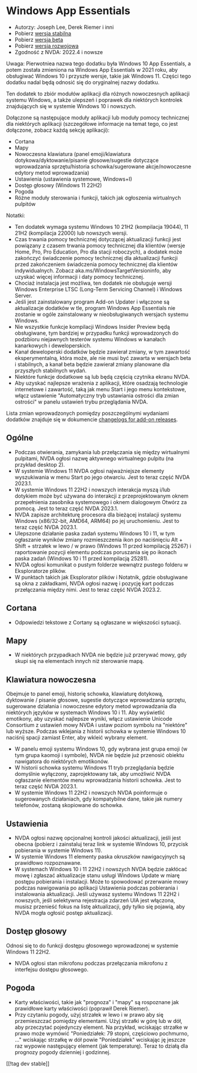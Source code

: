 # Windows App Essentials #

* Autorzy: Joseph Lee, Derek Riemer i inni
* Pobierz [wersja stabilna][1]
* Pobierz [wersja beta][2]
* Pobierz [wersja rozwojowa][3]
* Zgodność z NVDA: 2022.4 i nowsze

Uwaga: Pierwotniea nazwa tego dodatku była Windows 10 App Essentials, a
potem została zmieniona na Windows App Essentials w 2021 roku, aby
obsługiwać Windows 10 i przyszłe wersje, takie jak Windows 11. Części tego
dodatku nadal będą odnosić się do oryginalnej nazwy dodatku.

Ten dodatek to zbiór modułów aplikacji dla różnych nowoczesnych aplikacji
systemu Windows, a także ulepszeń i poprawek dla niektórych kontrolek
znajdujących się w systemie Windows 10 i nowszych.

Dołączone są następujące moduły aplikacji lub moduły pomocy technicznej dla
niektórych aplikacji (szczegółowe informacje na temat tego, co jest
dołączone, zobacz każdą sekcję aplikacji):

* Cortana
* Mapy
* Nowoczesna klawiatura (panel emoji/klawiatura dotykowa/dyktowanie/pisanie
  głosowe/sugestie dotyczące wprowadzania sprzętu/historia
  schowka/sugerowane akcje/nowoczesne edytory metod wprowadzania)
* Ustawienia (ustawienia systemowe, Windows+I)
* Dostęp głosowy (Windows 11 22H2)
* Pogoda
* Różne moduły sterowania i funkcji, takich jak ogłoszenia wirtualnych
  pulpitów

Notatki:

* Ten dodatek wymaga systemu Windows 10 21H2 (kompilacja 19044), 11 21H2
  (kompilacja 22000) lub nowszych wersji.
* Czas trwania pomocy technicznej dotyczącej aktualizacji funkcji jest
  powiązany z czasem trwania pomocy technicznej dla klientów (wersje Home,
  Pro, Pro Education, Pro dla stacji roboczych), a dodatek może zakończyć
  świadczenie pomocy technicznej dla aktualizacji funkcji przed zakończeniem
  świadczenia pomocy technicznej dla klientów indywidualnych. Zobacz
  aka.ms/WindowsTargetVersioninfo, aby uzyskać więcej informacji i daty
  pomocy technicznej.
* Chociaż instalacja jest możliwa, ten dodatek nie obsługuje wersji Windows
  Enterprise LTSC (Long-Term Servicing Channel) i Windows Server.
* Jeśli jest zainstalowany program Add-on Updater i włączone są aktualizacje
  dodatków w tle, program Windows App Essentials nie zostanie w ogóle
  zainstalowany w nieobsługiwanych wersjach systemu Windows.
* Nie wszystkie funkcje kompilacji Windows Insider Preview będą obsługiwane,
  tym bardziej w przypadku funkcji wprowadzonych do podzbioru niejawnych
  testerów systemu Windows w kanałach kanarkowych i deweloperskich.
* Kanał deweloperski dodatków będzie zawierał zmiany, w tym zawartość
  eksperymentalną, która może, ale nie musi być zawarta w wersjach beta i
  stabilnych, a kanał beta będzie zawierał zmiany planowane dla przyszłych
  stabilnych wydań.
* Niektóre funkcje dodatkowe są lub będą częścią czytnika ekranu NVDA.
* Aby uzyskać najlepsze wrażenia z aplikacji, które osadzają technologie
  internetowe i zawartość, taką jak menu Start i jego menu kontekstowe,
  włącz ustawienie "Automatyczny tryb ustawiania ostrości dla zmian
  ostrości" w panelu ustawień trybu przeglądania NVDA.

Lista zmian wprowadzonych pomiędzy poszczególnymi wydaniami dodatków
znajduje się w dokumencie [changelogs for add-on releases][4].

## Ogólne

* Podczas otwierania, zamykania lub przełączania się między wirtualnymi
  pulpitami, NVDA ogłosi nazwę aktywnego wirtualnego pulpitu (na przykład
  desktop 2).
* W systemie Windows 11 NVDA ogłosi najważniejsze elementy wyszukiwania w
  menu Start po jego otwarciu. Jest to teraz część NVDA 2023.1.
* W systemie Windows 11 22H2 i nowszych interakcja myszą i/lub dotykiem może
  być używana do interakcji z przeprojektowanym oknem przepełnienia
  zasobnika systemowego i oknem dialogowym Otwórz za pomocą. Jest to teraz
  część NVDA 2023.1.
* NVDA zapisze architekturę procesora dla bieżącej instalacji systemu
  Windows (x86/32-bit, AMD64, ARM64) po jej uruchomieniu. Jest to teraz
  część NVDA 2023.1.
* Ulepszone działanie paska zadań systemu Windows 10 i 11, w tym ogłaszanie
  wyników zmiany rozmieszczenia ikon po naciśnięciu Alt + Shift + strzałek w
  lewo / w prawo (Windows 11 przed kompilacją 25267) i raportowanie pozycji
  elementu podczas poruszania się po ikonach paska zadań (Windows 10 i 11
  przed kompilacją 25281).
* NVDA ogłosi komunikat o pustym folderze wewnątrz pustego folderu w
  Eksploratorze plików.
* W punktach takich jak Eksplorator plików i Notatnik, gdzie obsługiwane są
  okna z zakładkami, NVDA ogłosi nazwę i pozycję kart podczas przełączania
  między nimi. Jest to teraz część NVDA 2023.2.

## Cortana

* Odpowiedzi tekstowe z Cortany są ogłaszane w większości sytuacji.

## Mapy

* W niektórych przypadkach NVDA nie będzie już przerywać mowy, gdy skupi się
  na elementach innych niż sterowanie mapą.

## Klawiatura nowoczesna

Obejmuje to panel emoji, historię schowka, klawiaturę dotykową, dyktowanie /
pisanie głosowe, sugestie dotyczące wprowadzania sprzętu, sugerowane
działania i nowoczesne edytory metod wprowadzania dla niektórych języków w
systemach Windows 10 i 11. Aby wyświetlić emotikony, aby uzyskać najlepsze
wyniki, włącz ustawienie Unicode Consortium z ustawień mowy NVDA i ustaw
poziom symbolu na "niektóre" lub wyższe. Podczas wklejania z historii
schowka w systemie Windows 10 naciśnij spacji zamiast Enter, aby wkleić
wybrany element.

* W panelu emoji systemu Windows 10, gdy wybrana jest grupa emoji (w tym
  grupa kaomoji i symbole), NVDA nie będzie już przenosić obiektu nawigatora
  do niektórych emotikonów.
* W historii schowka systemu Windows 11 tryb przeglądania będzie domyślnie
  wyłączony, zaprojektowany tak, aby umożliwić NVDA ogłaszanie elementów
  menu wprowadzania historii schowka. Jest to teraz część NVDA 2023.1.
* W systemie Windows 11 22H2 i nowszych NVDA poinformuje o sugerowanych
  działaniach, gdy kompatybilne dane, takie jak numery telefonów, zostaną
  skopiowane do schowka.

## Ustawienia

* NVDA ogłosi nazwę opcjonalnej kontroli jakości aktualizacji, jeśli jest
  obecna (pobierz i zainstaluj teraz link w systemie Windows 10, przycisk
  pobierania w systemie Windows 11).
* W systemie Windows 11 elementy paska okruszków nawigacyjnych są prawidłowo
  rozpoznawane.
* W systemach Windows 10 i 11 22H2 i nowszych NVDA będzie zakłócać mowę i
  zgłaszać aktualizacje stanu usługi Windows Update w miarę postępu
  pobierania i instalacji. Może to spowodować przerwanie mowy podczas
  nawigowania po aplikacji Ustawienia podczas pobierania i instalowania
  aktualizacji. Jeśli używasz systemu Windows 11 22H2 i nowszych, jeśli
  selektywna rejestracja zdarzeń UIA jest włączona, musisz przenieść fokus
  na listę aktualizacji, gdy tylko się pojawią, aby NVDA mogła ogłosić
  postęp aktualizacji.

## Dostęp głosowy

Odnosi się to do funkcji dostępu głosowego wprowadzonej w systemie Windows
11 22H2.

* NVDA ogłosi stan mikrofonu podczas przełączania mikrofonu z interfejsu
  dostępu głosowego.

## Pogoda

* Karty właściwości, takie jak "prognoza" i "mapy" są rospoznane jak
  prawidłowe karty właściwości (poprawił Derek Riemer).
* Przy czytaniu pogody, użyj strzałek w lewo i w prawo aby się przemieszczać
  pomiędzy elementami. Użyj strzałki w górę lub w dół, aby przeczytać
  pojedynczy element. Na przykład, wciskając strzałke w prawo może wymówić
  "Poniedziałek: 79 stopni, częściowo pochmurno, ..." wciskając strzałkę w
  dół powie "Poniedziałek" wciskając ję jeszcze raz wypowie następujący
  element (jak temperaturę). Teraz to działą dla prognozy pogody dzienniej i
  godzinnej.

[[!tag dev stable]]

[1]: https://www.nvaccess.org/addonStore/legacy?file=wintenApps

[2]: https://www.nvaccess.org/addonStore/legacy?file=wintenApps-beta

[3]: https://www.nvaccess.org/addonStore/legacy?file=wintenApps-dev

[4]: https://github.com/josephsl/wintenapps/wiki/w10changelog
